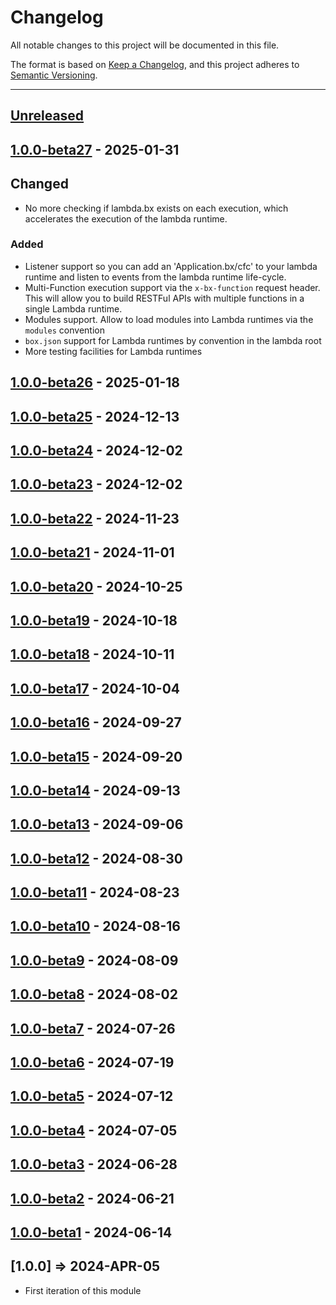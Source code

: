 # Changelog

All notable changes to this project will be documented in this file.

The format is based on [Keep a Changelog](https://keepachangelog.com/en/1.0.0/),
and this project adheres to [Semantic Versioning](https://semver.org/spec/v2.0.0.html).

* * *

## [Unreleased]

## [1.0.0-beta27] - 2025-01-31

## Changed

- No more checking if lambda.bx exists on each execution, which accelerates the execution of the lambda runtime.

### Added

- Listener support so you can add an 'Application.bx/cfc' to your lambda runtime and listen to events from the lambda runtime life-cycle.
- Multi-Function execution support via the `x-bx-function` request header.  This will allow you to build RESTFul APIs with multiple functions in a single Lambda runtime.
- Modules support. Allow to load modules into Lambda runtimes via the `modules` convention
- `box.json` support for Lambda runtimes by convention in the lambda root
- More testing facilities for Lambda runtimes

## [1.0.0-beta26] - 2025-01-18

## [1.0.0-beta25] - 2024-12-13

## [1.0.0-beta24] - 2024-12-02

## [1.0.0-beta23] - 2024-12-02

## [1.0.0-beta22] - 2024-11-23

## [1.0.0-beta21] - 2024-11-01

## [1.0.0-beta20] - 2024-10-25

## [1.0.0-beta19] - 2024-10-18

## [1.0.0-beta18] - 2024-10-11

## [1.0.0-beta17] - 2024-10-04

## [1.0.0-beta16] - 2024-09-27

## [1.0.0-beta15] - 2024-09-20

## [1.0.0-beta14] - 2024-09-13

## [1.0.0-beta13] - 2024-09-06

## [1.0.0-beta12] - 2024-08-30

## [1.0.0-beta11] - 2024-08-23

## [1.0.0-beta10] - 2024-08-16

## [1.0.0-beta9] - 2024-08-09

## [1.0.0-beta8] - 2024-08-02

## [1.0.0-beta7] - 2024-07-26

## [1.0.0-beta6] - 2024-07-19

## [1.0.0-beta5] - 2024-07-12

## [1.0.0-beta4] - 2024-07-05

## [1.0.0-beta3] - 2024-06-28

## [1.0.0-beta2] - 2024-06-21

## [1.0.0-beta1] - 2024-06-14

## [1.0.0] => 2024-APR-05

- First iteration of this module

[1.0.0-beta16]: https://github.com/ortus-boxlang/boxlang-aws-lambda/compare/v1.0.0-beta15...v1.0.0-beta16

[1.0.0-beta15]: https://github.com/ortus-boxlang/boxlang-aws-lambda/compare/v1.0.0-beta14...v1.0.0-beta15

[1.0.0-beta14]: https://github.com/ortus-boxlang/boxlang-aws-lambda/compare/v1.0.0-beta13...v1.0.0-beta14

[1.0.0-beta13]: https://github.com/ortus-boxlang/boxlang-aws-lambda/compare/v1.0.0-beta12...v1.0.0-beta13

[1.0.0-beta12]: https://github.com/ortus-boxlang/boxlang-aws-lambda/compare/v1.0.0-beta11...v1.0.0-beta12

[1.0.0-beta11]: https://github.com/ortus-boxlang/boxlang-aws-lambda/compare/v1.0.0-beta10...v1.0.0-beta11

[1.0.0-beta10]: https://github.com/ortus-boxlang/boxlang-aws-lambda/compare/v1.0.0-beta9...v1.0.0-beta10

[1.0.0-beta9]: https://github.com/ortus-boxlang/boxlang-aws-lambda/compare/v1.0.0-beta8...v1.0.0-beta9

[1.0.0-beta8]: https://github.com/ortus-boxlang/boxlang-aws-lambda/compare/v1.0.0-beta7...v1.0.0-beta8

[1.0.0-beta7]: https://github.com/ortus-boxlang/boxlang-aws-lambda/compare/v1.0.0-beta6...v1.0.0-beta7

[1.0.0-beta6]: https://github.com/ortus-boxlang/boxlang-aws-lambda/compare/v1.0.0-beta5...v1.0.0-beta6

[1.0.0-beta5]: https://github.com/ortus-boxlang/boxlang-aws-lambda/compare/v1.0.0-beta4...v1.0.0-beta5

[1.0.0-beta4]: https://github.com/ortus-boxlang/boxlang-aws-lambda/compare/v1.0.0-beta3...v1.0.0-beta4

[1.0.0-beta3]: https://github.com/ortus-boxlang/boxlang-aws-lambda/compare/v1.0.0-beta2...v1.0.0-beta3

[1.0.0-beta2]: https://github.com/ortus-boxlang/boxlang-aws-lambda/compare/v1.0.0-beta2...v1.0.0-beta2

[1.0.0-beta1]: https://github.com/ortus-boxlang/boxlang-aws-lambda/compare/8fdd3e6b7b13ea2f30e758cc876c60714a9a4bc8...v1.0.0-beta1

[Unreleased]: https://github.com/ortus-boxlang/boxlang-aws-lambda/compare/v1.0.0-beta27...HEAD

[1.0.0-beta27]: https://github.com/ortus-boxlang/boxlang-aws-lambda/compare/v1.0.0-beta15...v1.0.0-beta27

[1.0.0-beta26]: https://github.com/ortus-boxlang/boxlang-aws-lambda/compare/v1.0.0-beta15...v1.0.0-beta26

[1.0.0-beta25]: https://github.com/ortus-boxlang/boxlang-aws-lambda/compare/v1.0.0-beta15...v1.0.0-beta25

[1.0.0-beta24]: https://github.com/ortus-boxlang/boxlang-aws-lambda/compare/v1.0.0-beta15...v1.0.0-beta24

[1.0.0-beta23]: https://github.com/ortus-boxlang/boxlang-aws-lambda/compare/v1.0.0-beta15...v1.0.0-beta23

[1.0.0-beta22]: https://github.com/ortus-boxlang/boxlang-aws-lambda/compare/v1.0.0-beta15...v1.0.0-beta22

[1.0.0-beta21]: https://github.com/ortus-boxlang/boxlang-aws-lambda/compare/v1.0.0-beta15...v1.0.0-beta21

[1.0.0-beta20]: https://github.com/ortus-boxlang/boxlang-aws-lambda/compare/v1.0.0-beta15...v1.0.0-beta20

[1.0.0-beta19]: https://github.com/ortus-boxlang/boxlang-aws-lambda/compare/v1.0.0-beta15...v1.0.0-beta19

[1.0.0-beta18]: https://github.com/ortus-boxlang/boxlang-aws-lambda/compare/v1.0.0-beta15...v1.0.0-beta18

[1.0.0-beta17]: https://github.com/ortus-boxlang/boxlang-aws-lambda/compare/v1.0.0-beta15...v1.0.0-beta17
